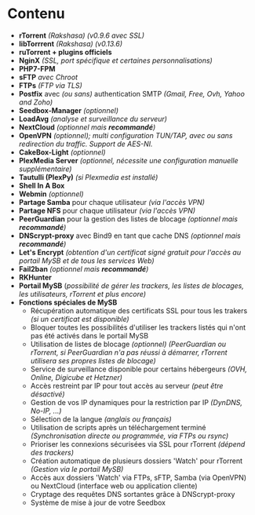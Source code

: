 # Contenu

* **rTorrent** _\(Rakshasa\) \(v0.9.6 avec SSL\)_
* **libTorrrent** _\(Rakshasa\) \(v0.13.6\)_
* **ruTorrent + plugins officiels**
* **NginX** _\(SSL, port spécifique et certaines personnalisations\)_
* **PHP7-FPM**
* **sFTP** _avec Chroot_
* **FTPs** _\(FTP via TLS\)_
* **Postfix** avec _\(ou sans\)_ authentication SMTP _\(Gmail, Free, Ovh, Yahoo and Zoho\)_
* **Seedbox-Manager** _\(optionnel\)_
* **LoadAvg** _\(analyse et surveillance du serveur\)_
* **NextCloud** _\(optionnel mais **recommandé**\)_
* **OpenVPN** _\(optionnel\); multi configuration TUN/TAP, avec ou sans redirection du traffic. Support de AES-NI._
* **CakeBox-Light** _\(optionnel\)_
* **PlexMedia Server** _\(optionnel, nécessite une configuration manuelle supplémentaire\)_
* **Tautulli \(PlexPy\)** _\(si Plexmedia est installé\)_
* **Shell In A Box**
* **Webmin** _\(optionnel\)_
* **Partage Samba** pour chaque utilisateur _\(via l'accès VPN\)_
* **Partage NFS** pour chaque utilisateur _\(via l'accès VPN\)_
* **PeerGuardian** pour la gestion des listes de blocage _\(optionnel mais **recommandé**\)_
* **DNScrypt-proxy** avec Bind9 en tant que cache DNS _\(optionnel mais **recommandé**\)_
* **Let's Encrypt** _\(obtention d'un certificat signé gratuit pour l'accès au portail MySB et de tous les services Web\)_
* **Fail2ban** _\(optionnel mais **recommandé**\)_
* **RKHunter**
* **Portail MySB** \(_possibilité de gérer les trackers, les listes de blocages, les utilisateurs, rTorrent et plus encore\)_
* **Fonctions spéciales de MySB**
  * Récupération automatique des certificats SSL pour tous les trakers _\(si un certificat est disponible\)_
  * Bloquer toutes les possibilités d'utiliser les trackers listés qui n'ont pas été activés dans le portail MySB
  * Utilisation de listes de blocage _\(optionnel\) \(PeerGuardian ou rTorrent, si PeerGuardian n'a pas réussi à démarrer, rTorrent utilisera ses propres listes de blocage\)_
  * Service de surveillance disponible pour certains hébergeurs _\(OVH, Online, Digicube et Hetzner\)_
  * Accès restreint par IP pour tout accès au serveur _\(peut être désactivé\)_
  * Gestion de vos IP dynamiques pour la restriction par IP _\(DynDNS, No-IP, ...\)_
  * Sélection de la langue _\(anglais ou français\)_
  * Utilisation de scripts après un téléchargement terminé _\(Synchronisation directe ou programmée, via FTPs ou rsync\)_
  * Prioriser les connexions sécurisées via SSL pour rTorrent _\(dépend des trackers\)_
  * Création automatique de plusieurs dossiers 'Watch' pour rTorrent _\(Gestion via le portail MySB\)_
  * Accès aux dossiers 'Watch' via FTPs, sFTP, Samba \(via OpenVPN\) ou NextCloud \(interface web ou application cliente\)
  * Cryptage des requêtes DNS sortantes grâce à DNScrypt-proxy
  * Système de mise à jour de votre Seedbox

